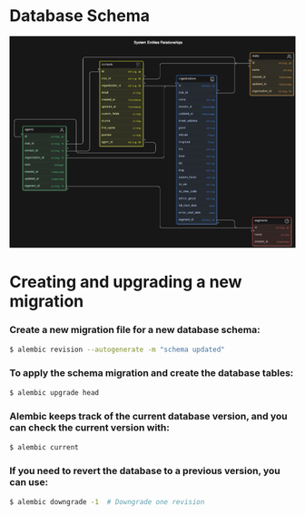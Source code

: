 
# Database Schema
![Alt Text](https://raw.githubusercontent.com/s-bose7/csv-uploader/master/docs/database_schema.png)



# Creating and upgrading a new migration

### Create a new migration file for a new database schema:

```bash
$ alembic revision --autogenerate -m "schema updated"
```

### To apply the schema migration and create the database tables:

```bash
$ alembic upgrade head
```

### Alembic keeps track of the current database version, and you can check the current version with:

```bash
$ alembic current
```

### If you need to revert the database to a previous version, you can use:
```bash
$ alembic downgrade -1  # Downgrade one revision
```

